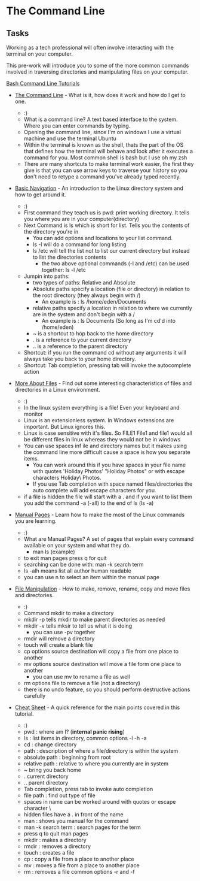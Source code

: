 # The Command Line

## Tasks

Working as a tech professional will often involve interacting with the terminal on your computer.

This pre-work will introduce you to some of the more common commands involved in traversing directories and manipulating files on your computer.

[Bash Command Line Tutorials](https://ryanstutorials.net/linuxtutorial/)

* [The Command Line](https://ryanstutorials.net/linuxtutorial/commandline.php) - What is it, how does it work and how do I get to one.
  * :)
  * What is a command line? A text based interface to the system. Where you can enter commands by typing.
  * Opening the command line, since I'm on windows I use a virtual machine and use the terminal Ubuntu
  * Within the terminal is known as the shell, thats the part of the OS that defines how the terminal will behave and look after it executes a command for you. Most common shell is bash but I use oh my zsh
  * There are many shortcuts to make terminal work easier, the first they give is that you can use arrow keys to traverse your history so you don't need to retype a command you've already typed recently. 
* [Basic Navigation](https://ryanstutorials.net/linuxtutorial/navigation.php) - An introduction to the Linux directory system and how to get around it.
  * :)
  * First command they teach us is pwd: print working directory. It tells you where you are in your computer(directory)
  * Next Command is ls which is short for list. Tells you the contents of the directory you're in
    * You can add options and locations to your list command.
    * ls -l will do a command for long listing
    * ls /etc will tell the list not to list our current directory but instead to list the directories contents
      * the two above optional commands (-l and /etc) can be used together: ls -l /etc
  * Jumpin into paths:
    * two types of paths: Relative and Absolute
    * Absolute paths specify a location (file or directory) in relation to the root directory (they always begin with /)
      * An example is : ls /home/eden/Documents
    * relative paths specify a location in relation to where we currently are in the system and don't begin with a /
      * An example is : ls Documents (So long as I'm cd'd into /home/eden)
    * ~ is a shortcut to hop back to the home directory
    * . is a reference to your current directory
    * .. is a reference to the parent directory
  * Shortcut: if you run the command cd without any arguments it will always take you back to your home directory.
  * Shortcut: Tab completion, pressing tab will invoke the autocomplete action

* [More About Files](https://ryanstutorials.net/linuxtutorial/aboutfiles.php) - Find out some interesting characteristics of files and directories in a Linux environment.
  * :)
  * In the linux system everything is a file! Even your keyboard and monitor
  * Linux is an extensionless system. In Windows extensions are important. But Linux ignores this.
  * Linux is case sensitive with it's files. So FILE1 File1 and file1 would all be different files in linux whereas they would not be in windows
  * You can use spaces inf ile and directory names but it makes using the command line more difficult cause a space is how you separate items.
    * You can work around this if you have spaces in your file name with quotes 'Holiday Photos' "Holiday Photos" or with escape characters Holiday\ Photos.
    * If you use Tab completion with space named files/directories the auto complete will add escape characters for you.
  * if a file is hidden the file will start with a . and if you want to list them you add the command -a (-all) to the end of ls (ls -a)
* [Manual Pages](https://ryanstutorials.net/linuxtutorial/manual.php) - Learn how to make the most of the Linux commands you are learning.
  * :)
  * What are Manual Pages? A set of pages that explain every command available on your system and what they do.
    * man ls (example)
  * to exit man pages press q for quit
  * searching can be done with: man -k search term
  * ls -alh means list all author human readable
  * you can use n to select an item within the manual page
* [File Manipulation](https://ryanstutorials.net/linuxtutorial/filemanipulation.php) - How to make, remove, rename, copy and move files and directories.
  * :)
  * Command mkdir to make a directory 
  * mkdir -p tells mkdir to make parent directories as needed
  * mkdir -v tells mksir to tell us what it is doing
    * you can use -pv together
  * rmdir will remove a directory
  * touch will create a blank file
  * cp options source destination will copy a file from one place to another
  * mv options source destination will move a file form one place to another
    * you can use mv to rename a file as well
  * rm options file to remove a file (not a directory)
  * there is no undo feature, so you should perform destructive actions carefully
* [Cheat Sheet](https://ryanstutorials.net/linuxtutorial/cheatsheet.php) - A quick reference for the main points covered in this tutorial.
  * :)
  * pwd : where am I? (**internal panic rising**)
  * ls : list items in directory, common options -l -h -a
  * cd : change directory
  * path : description of where a file/directory is within the system
  * absolute path : beginning from root
  * relative path : relative to where you currently are in system
  * ~ bring you back home
  * . current directory
  * .. parent directory
  * Tab completion, press tab to invoke auto completion
  * file path : find out type of file
  * spaces in name can be worked around with quotes or escape character \
  * hidden files have a . in front of the name
  * man : shows you manual for the command
  * man -k search term : search pages for the term 
  * press q to quit man pages
  * mkdir : makes a directory
  * rmdir : removes a directory
  * touch : creates a file
  * cp : copy a file from a place to another place
  * mv : moves a file from a place to another place
  * rm : removes a file common options -r and -f